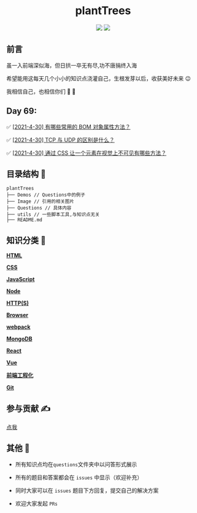 <h1 align="center">plantTrees</h1>

<p align="center">
  <img src="https://img.shields.io/badge/license-MIT-blue.svg"> 
  <a href="https://github.com/HJY-xh/plantTrees/pulls"><img src="https://img.shields.io/badge/PRs-welcome-brightgreen.svg"></a>
</p>

## 前言

虽一入前端深似海，但日拱一卒无有尽,功不唐捐终入海

希望能用这每天几个小小的知识点浇灌自己，生根发芽以后，收获美好未来 😉

我相信自己，也相信你们 💪 💪

## Day 69:

✅ [[2021-4-30] 有哪些常用的 BOM 对象属性方法？](https://github.com/HJY-xh/plantTrees/issues/199)

✅ [[2021-4-30] TCP 与 UDP 的区别是什么？](https://github.com/HJY-xh/plantTrees/issues/198)

✅ [[2021-4-30] 通过 CSS 让一个元素在视觉上不可见有哪些方法？](https://github.com/HJY-xh/plantTrees/issues/200)

## 目录结构 📁

```
plantTrees
├── Demos // Questions中的例子
├── Image // 引用的相关图片
├── Questions // 具体内容
├── utils // 一些脚本工具,与知识点无关
├── README.md
```

## 知识分类 📄

[**HTML**](https://github.com/HJY-xh/plantTrees/blob/master/Questions/HTML.md)

[**CSS**](https://github.com/HJY-xh/plantTrees/blob/master/Questions/CSS.md)

[**JavaScript**](https://github.com/HJY-xh/plantTrees/blob/master/Questions/JavaScript.md)

[**Node**](https://github.com/HJY-xh/plantTrees/blob/master/Questions/Node.md)

[**HTTP(S)**](<https://github.com/HJY-xh/plantTrees/blob/master/Questions/HTTP(S).md>)

[**Browser**](https://github.com/HJY-xh/plantTrees/blob/master/Questions/Browser.md)

[**webpack**](https://github.com/HJY-xh/plantTrees/blob/master/Questions/webpack.md)

[**MongoDB**](https://github.com/HJY-xh/plantTrees/blob/master/Questions/MongoDB.md)

[**React**](https://github.com/HJY-xh/plantTrees/blob/master/Questions/React.md)

[**Vue**](https://github.com/HJY-xh/plantTrees/blob/master/Questions/Vue.md)

[**前端工程化**](https://github.com/HJY-xh/plantTrees/blob/master/Questions/%E5%89%8D%E7%AB%AF%E5%B7%A5%E7%A8%8B%E5%8C%96.md)

[**Git**](https://github.com/HJY-xh/plantTrees/blob/master/Questions/Git.md)

## 参与贡献 ✍️

[点我](https://github.com/HJY-xh/plantTrees/wiki/%E5%A6%82%E4%BD%95%E5%8F%82%E4%B8%8E%E8%B4%A1%E7%8C%AE%EF%BC%9F)

## 其他 📢

-   所有知识点均在`questions`文件夹中以问答形式展示

-   所有的题目和答案都会在 `issues` 中显示（欢迎补充）

-   同时大家可以在 `issues` 题目下方回复，提交自己的解决方案

-   欢迎大家发起 `PRs`
